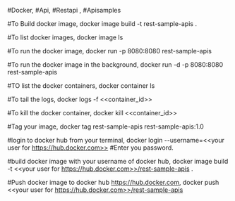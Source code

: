 #Docker, #Api, #Restapi , #Apisamples

#To Build docker image,
docker image build -t rest-sample-apis .

#To list docker images,
docker image ls

#To run the docker image,
docker run -p 8080:8080 rest-sample-apis

#To run the docker image in the background,
docker run -d -p 8080:8080 rest-sample-apis

#TO list the docker containers,
docker container ls

#To tail the logs,
docker logs -f <<container_id>>

#To kill the docker container,
docker kill <<container_id>>

#Tag your image,
docker tag rest-sample-apis rest-sample-apis:1.0

#login to docker hub from your terminal,
docker login --username=<<your user for https://hub.docker.com>>
#Enter you password.

#build docker image with your username of docker hub,
docker image build -t <<your user for https://hub.docker.com>>/rest-sample-apis .

#Push docker image to docker hub https://hub.docker.com,
docker push <<your user for https://hub.docker.com>>/rest-sample-apis

